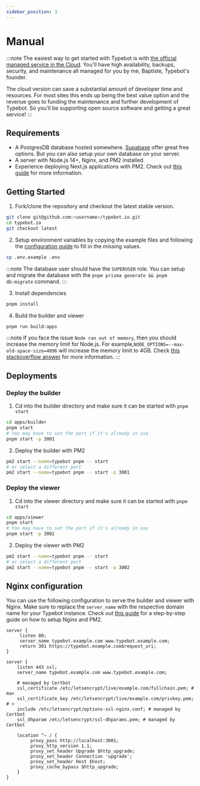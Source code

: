 ```yaml
---
sidebar_position: 3
---
```


# Manual

:::note
The easiest way to get started with Typebot is with [the official managed service in the Cloud](https://app.typebot.io). You'll have high availability, backups, security, and maintenance all managed for you by me, Baptiste, Typebot's founder.

The cloud version can save a substantial amount of developer time and resources. For most sites this ends up being the best value option and the revenue goes to funding the maintenance and further development of Typebot. So you’ll be supporting open source software and getting a great service!
:::

## Requirements

- A PostgresDB database hosted somewhere. [Supabase](https://supabase.com/) offer great free options. But you can also setup your own database on your server.
- A server with Node.js 14+, Nginx, and PM2 installed.
- Experience deploying Next.js applications with PM2. Check out [this guide](https://www.coderrocketfuel.com/article/how-to-deploy-a-next-js-website-to-a-digital-ocean-server/) for more information.

## Getting Started

1. Fork/clone the repository and checkout the latest stable version.

```sh
git clone git@github.com:<username>/typebot.io.git
cd typebot.io
git checkout latest
```

2. Setup environment variables by copying the example files and following the [configuration guide](/self-hosting/configuration) to fill in the missing values.

```sh
cp .env.example .env
```

:::note
The database user should have the `SUPERUSER` role. You can setup and migrate the database with the `pnpm prisma generate && pnpm db:migrate` command.
:::

3. Install dependencies

```sh
pnpm install
```

4. Build the builder and viewer

```sh
pnpm run build:apps
```

:::note
If you face the issue `Node ran out of memory`, then you should increase the memory limit for Node.js. For example,`NODE_OPTIONS=--max-old-space-size=4096` will increase the memory limit to 4GB. Check [this stackoverflow answer](https://stackoverflow.com/questions/53230823/fatal-error-ineffective-mark-compacts-near-heap-limit-allocation-failed-javas) for more information.
:::

## Deployments

### Deploy the builder

1. Cd into the builder directory and make sure it can be started with `pnpm start`

```sh
cd apps/builder
pnpm start
# You may have to set the port if it's already in use
pnpm start -p 3001
```

2. Deploy the builder with PM2

```sh
pm2 start --name=typebot pnpm -- start
# or select a different port
pm2 start --name=typebot pnpm -- start -p 3001
```

### Deploy the viewer

1. Cd into the viewer directory and make sure it can be started with `pnpm start`

```sh
cd apps/viewer
pnpm start
# You may have to set the port if it's already in use
pnpm start -p 3002
```

2. Deploy the viewer with PM2

```sh
pm2 start --name=typebot pnpm -- start
# or select a different port
pm2 start --name=typebot pnpm -- start -p 3002
```

## Nginx configuration

You can use the following configuration to serve the builder and viewer with Nginx. Make sure to replace the `server_name` with the respective domain name for your Typebot instance. Check out [this guide](https://www.coderrocketfuel.com/article/how-to-deploy-a-next-js-website-to-a-digital-ocean-server/) for a step-by-step guide on how to setup Nginx and PM2.

```nginx
server {
     listen 80;
     server_name typebot.example.com www.typebot.example.com;
     return 301 https://typebot.example.com$request_uri;
}

server {
    listen 443 ssl;
    server_name typebot.example.com www.typebot.example.com;

    # managed by Certbot
    ssl_certificate /etc/letsencrypt/live/example.com/fullchain.pem; # ma>
    ssl_certificate_key /etc/letsencrypt/live/example.com/privkey.pem; # >
    include /etc/letsencrypt/options-ssl-nginx.conf; # managed by Certbot
    ssl_dhparam /etc/letsencrypt/ssl-dhparams.pem; # managed by Certbot

    location ^~ / {
         proxy_pass http://localhost:3001;
         proxy_http_version 1.1;
         proxy_set_header Upgrade $http_upgrade;
         proxy_set_header Connection 'upgrade';
         proxy_set_header Host $host;
         proxy_cache_bypass $http_upgrade;
    }
}
```
